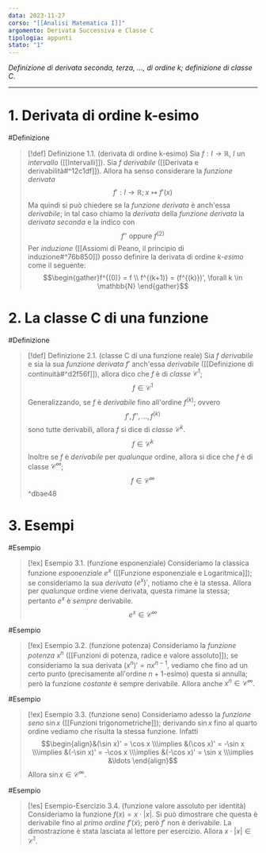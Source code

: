 ```yaml
---
data: 2023-11-27
corso: "[[Analisi Matematica I]]"
argomento: Derivata Successiva e Classe C
tipologia: appunti
stato: "1"
---
```

*Definizione di derivata seconda, terza, ..., di ordine k; definizione di classe C.*
- - -
# 1. Derivata di ordine k-esimo
#Definizione 
> [!def] Definizione 1.1. (derivata di ordine k-esimo)
> Sia $f: I \longrightarrow \mathbb{R}$, $I$ un *intervallo* ([[Intervalli]]).
> Sia $f$ *derivabile* ([[Derivata e derivabilità#^12c1df]]).
> Allora ha senso considerare la *funzione derivata*
> $$f': I \longrightarrow \mathbb{R}; x \mapsto f'(x) $$
> Ma quindi si può chiedere se la *funzione derivata* è anch'essa *derivabile*; in tal caso chiamo la *derivata* della *funzione derivata* la *derivata seconda* e la indico con
> $$f'' \text{ oppure } f^{(2)}$$
> Per *induzione* ([[Assiomi di Peano, il principio di induzione#^76b850]]) posso definire la derivata di ordine *$k$-esimo* come il seguente:
> $$\begin{gather}f^{(0)} = f \\ f^{(k+1)} = (f^{(k)})', \forall k \in \mathbb{N} \end{gather}$$

# 2. La classe C di una funzione
#Definizione 
> [!def] Definizione 2.1. (classe C di una funzione reale)
> Sia $f$ *derivabile* e sia la sua *funzione derivata* $f'$ anch'essa *derivabile* ([[Definizione di continuità#^d2f56f]]), allora dico che $f$ è di *classe* $\mathcal{C}^1$;
> $$f \in \mathcal{C}^1 $$
> Generalizzando, se $f$ è *derivabile* fino all'ordine $f^{(k)}$; ovvero
> $$f', f'', \ldots, f^{(k)}$$
> sono tutte derivabili, allora $f$ si dice di *classe* $\mathcal{C}^k$.
> $$f \in \mathcal{C}^k $$
> Inoltre se $f$ è *derivabile* per *qualunque* ordine, allora si dice che $f$ è di classe $\mathcal{C}^\infty$;
> $$f \in \mathcal{C}^\infty $$
^dbae48

# 3. Esempi
#Esempio 
> [!ex] Esempio 3.1. (funzione esponenziale)
> Consideriamo la classica funzione *esponenziale* $e^x$ ([[Funzione esponenziale e Logaritmica]]); se consideriamo la sua *derivata* $(e^x)'$, notiamo che è la stessa.
> Allora per *qualunque* ordine viene derivata, questa rimane la stessa; pertanto $e^x$ è *sempre* derivabile.
> $$e^x \in \mathcal{C}^\infty $$

#Esempio 
> [!ex] Esempio 3.2. (funzione potenza)
> Consideriamo la *funzione potenza* $x^n$ ([[Funzioni di potenza, radice e valore assoluto]]); se consideriamo la sua derivata $(x^n)' = nx^{n-1}$, vediamo che fino ad un certo punto (precisamente all'ordine $n+1$-esimo) questa si annulla; però la funzione *costante* è sempre derivabile.
> Allora anche $x^n \in \mathcal{C}^\infty$.

#Esempio 
> [!ex] Esempio 3.3. (funzione seno)
> Consideriamo adesso la *funzione seno* $\sin x$ ([[Funzioni trigonometriche]]); derivando $\sin x$ fino al quarto ordine vediamo che risulta la stessa funzione. Infatti
> $$\begin{align}&(\sin x)' = \cos x \\\implies &(\cos x)' = -\sin x \\\implies &(-\sin x)' = -\cos x \\\implies &(-\cos x)' = \sin x \\\implies &\ldots \end{align}$$
> Allora $\sin x \in \mathcal{C}^{\infty}$.

#Esempio 
> [!es] Esempio-Esercizio 3.4. (funzione valore assoluto per identità)
> Consideriamo la funzione $f(x) = x \cdot |x|$.
> Si può dimostrare che questa è derivabile fino al *primo ordine* $f'(x)$; però $f'$ non è derivabile. La dimostrazione è stata lasciata al lettore per esercizio.
> Allora $x \cdot |x| \in \mathcal{C}^1$.